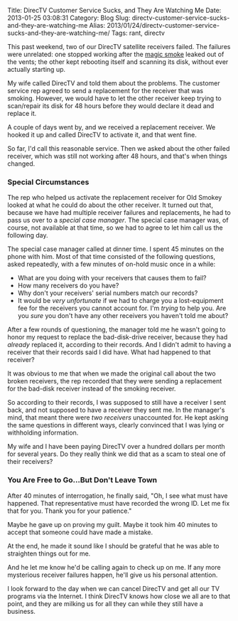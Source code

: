 Title: DirecTV Customer Service Sucks, and They Are Watching Me
Date: 2013-01-25 03:08:31
Category: Blog
Slug: directv-customer-service-sucks-and-they-are-watching-me
Alias: 2013/01/24/directv-customer-service-sucks-and-they-are-watching-me/
Tags: rant, directv


This past weekend, two of our DirecTV satellite receivers failed. The failures were unrelated: one stopped working after the [magic smoke](http://en.wikipedia.org/wiki/Magic_smoke) leaked out of the vents; the other kept rebooting itself and scanning its disk, without ever actually starting up.

My wife called DirecTV and told them about the problems. The customer service rep agreed to send a replacement for the receiver that was smoking. However, we would have to let the other receiver keep trying to scan/repair its disk for 48 hours before they would declare it dead and replace it.

A couple of days went by, and we received a replacement receiver. We hooked it up and called DirecTV to activate it, and that went fine.

So far, I'd call this reasonable service. Then we asked about the other failed receiver, which was still not working after 48 hours, and that's when things changed.
<!--break-->
### Special Circumstances

The rep who helped us activate the replacement receiver for Old Smokey looked at what he could do about the other receiver. It turned out that, because we have had multiple receiver failures and replacements, he had to pass us over to a _special case manager_. The special case manager was, of course, not available at that time, so we had to agree to let him call us the following day.

The special case manager called at dinner time. I spent 45 minutes on the phone with him. Most of that time consisted of the following questions, asked repeatedly, with a few minutes of on-hold music once in a while:

- What are you doing with your receivers that causes them to fail?
- How many receivers do you have?
- Why don't your receivers' serial numbers match our records?
- It would be _very unfortunate_ if we had to charge you a lost-equipment fee for the receivers you cannot account for. I'm _trying_ to help you. Are you _sure_ you don't have any other receivers you haven't told me about?

After a few rounds of questioning, the manager told me he wasn't going to honor my request to replace the bad-disk-drive receiver, because they had _already_ replaced it, according to their records. And I didn't admit to having a receiver that their records said I did have. What had happened to that receiver?

It was obvious to me that when we made the original call about the two broken receivers, the rep recorded that they were sending a replacement for the bad-disk receiver instead of the smoking receiver.

So according to their records, I was supposed to still have a receiver I sent back, and not supposed to have a receiver they sent me. In the manager's mind, that meant there were _two receivers_ unaccounted for. He kept asking the same questions in different ways, clearly convinced that I was lying or withholding information.

My wife and I have been paying DirecTV over a hundred dollars per month for several years. Do they really think we did that as a scam to steal one of their receivers?

### You Are Free to Go...But Don't Leave Town

After 40 minutes of interrogation, he finally said, "Oh, I see what must have happened. That representative must have recorded the wrong ID. Let me fix that for you. Thank you for your patience."

Maybe he gave up on proving my guilt. Maybe it took him 40 minutes to accept that someone could have made a mistake.

At the end, he made it sound like I should be grateful that he was able to straighten things out for me.

And he let me know he'd be calling again to check up on me. If any more mysterious receiver failures happen, he'll give us his personal attention.

I look forward to the day when we can cancel DirecTV and get all our TV programs via the Internet. I think DirecTV knows how close we all are to that point, and they are milking us for all they can while they still have a business.
